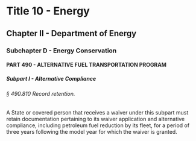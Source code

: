 
# Title 10 - Energy
## Chapter II - Department of Energy
### Subchapter D - Energy Conservation
#### PART 490 - ALTERNATIVE FUEL TRANSPORTATION PROGRAM
##### Subpart I - Alternative Compliance
###### § 490.810 Record retention.

A State or covered person that receives a waiver under this subpart must retain documentation pertaining to its waiver application and alternative compliance, including petroleum fuel reduction by its fleet, for a period of three years following the model year for which the waiver is granted.
